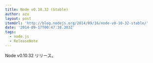 ```yaml
---
title: Node v0.10.32 (Stable)
author: azu
layout: post
itemUrl: 'http://blog.nodejs.org/2014/09/16/node-v0-10-32-stable/'
date: '2014-09-17T00:47:38.303Z'
tags:
  - node.js
  - ReleaseNote
---
```

Node v0.10.32 リリース。

